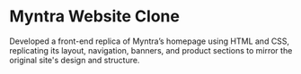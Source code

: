 # Myntra Website Clone
Developed a front-end replica of Myntra’s homepage using HTML and CSS, replicating its layout, navigation, banners, and product sections to mirror the original site's design and structure.
